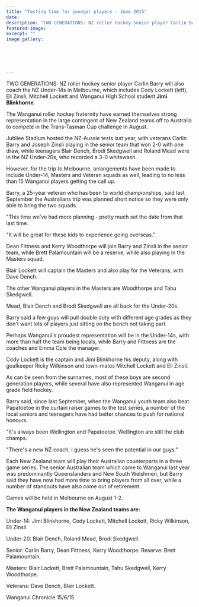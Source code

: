 ```yaml
---
title: "Testing time for younger players - June 2015"
date: 
description: "TWO GENERATIONS: NZ roller hockey senior player Carlin Barry will also coach the NZ Under-14s in Melbourne, which includes Cody Lockett (left), Eli Zinsli, Mitchell Lockett and Jimi Blinkhorne (WHS)."
featured-image: 
excerpt: ""
image_gallery:
    
    
    
    
    
---
```


<p><span>TWO GENERATIONS: NZ roller hockey senior player Carlin Barry will also coach the NZ Under-14s in Melbourne, which includes Cody Lockett (left), Eli Zinsli, Mitchell Lockett and Wanganui High School student <strong>Jimi Blinkhorne</strong>.</span></p>
<p>The Wanganui roller hockey fraternity have earned themselves strong representation in the large contingent of New Zealand teams off to Australia to compete in the Trans-Tasman Cup challenge in August.</p>
<p>Jubliee Stadium hosted the NZ-Aussie tests last year, with veterans Carlin Barry and Joseph Zinsli playing in the senior team that won 2-0 with one draw, while teenagers Blair Dench, Brodi Skedgwell and Roland Mead were in the NZ Under-20s, who recorded a 3-0 whitewash.</p>
<p>However, for the trip to Melbourne, arrangements have been made to include Under-14, Masters and Veteran squads as well, leading to no less than 15 Wanganui players getting the call up.</p>
<p>Barry, a 25-year veteran who has been to world championships, said last September the Australians trip was planned short notice so they were only able to bring the two squads.</p>
<p>"This time we've had more planning - pretty much set the date from that last time.</p>
<p>"It will be great for these kids to experience going overseas."</p>
<p>Dean Fittness and Kerry Woodthorpe will join Barry and Zinsli in the senior team, while Brett Palamountain will be a reserve, while also playing in the Masters squad.</p>
<p>Blair Lockett will captain the Masters and also play for the Veterans, with Dave Dench.</p>
<p>The other Wanganui players in the Masters are Woodthorpe and Tahu Skedgwell.</p>
<p>Mead, Blair Dench and Brodi Skedgwell are all back for the Under-20s.</p>
<p>Barry said a few guys will pull double duty with different age grades as they don't want lots of players just sitting on the bench not taking part.</p>
<p>Perhaps Wanganui's proudest representation will be in the Under-14s, with more than half the team being locals, while Barry and Fittness are the coaches and Emma Cole the manager.</p>
<p>Cody Lockett is the captain and Jimi Blinkhorne his deputy, along with goalkeeper Ricky Wilkinson and town-mates Mitchell Lockett and Eli Zinsli.</p>
<p>As can be seen from the surnames, most of these boys are second generation players, while several have also represented Wanganui in age grade field hockey.</p>
<p>Barry said, since last September, when the Wanganui youth team also beat Papatoetoe in the curtain raiser games to the test series, a number of the local seniors and teenagers have had better chances to push for national honours.</p>
<p>"It's always been Wellington and Papatoetoe. Wellington are still the club champs.</p>
<p>"There's a new NZ coach, I guess he's seen the potential in our guys."</p>
<p>Each New Zealand team will play their Australian counterparts in a three game series. The senior Australian team which came to Wanganui last year was predominantly Queenslanders and New South Welshmen, but Barry said they have now had more time to bring players from all over, while a number of standouts have also come out of retirement.</p>
<p>Games will be held in Melbourne on August 1-2.</p>
<p><strong>The Wanganui players in the New Zealand teams are:</strong></p>
<p>Under-14: Jimi Blinkhorne, Cody Lockett, Mitchell Lockett, Ricky Wilkinson, Eli Zinsli.</p>
<p>Under-20: Blair Dench, Roland Mead, Brodi Skedgwell.</p>
<p>Senior: Carlin Barry, Dean Fittness, Kerry Woodthorpe. Reserve: Brett Palamountain.</p>
<p>Masters: Blair Lockett, Brett Palamountain, Tahu Skedgwell, Kerry Woodthorpe.</p>
<p>Veterans: Dave Dench, Blair Lockett.</p>
<p class="clear syndicator">Wanganui Chronicle 15/6/15</p>

